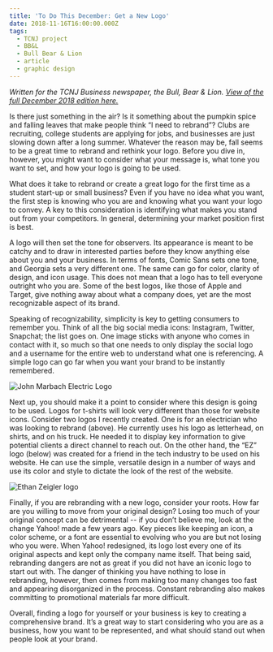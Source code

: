 ```yaml
---
title: 'To Do This December: Get a New Logo'
date: 2018-11-16T16:00:00.000Z
tags:
  - TCNJ project
  - BB&L
  - Bull Bear & Lion
  - article
  - graphic design
---
```

*Written for the TCNJ Business newspaper, the Bull, Bear & Lion. [View of the full December 2018 edition here.](https://drive.google.com/file/d/0B1Q9E7FsDuXIY2x3cW9jcUdQNXd3OEYxZ3NxMzg3VWIzZDVn/view?usp=sharing)*

Is there just something in the air? Is it something about the pumpkin spice and falling leaves that make people think “I need to rebrand”? Clubs are recruiting, college students are applying for jobs, and businesses are just slowing down after a long summer. Whatever the reason may be, fall seems to be a great time to rebrand and rethink your logo. Before you dive in, however, you might want to consider what your message is, what tone you want to set, and how your logo is going to be used.

What does it take to rebrand or create a great logo for the first time as a student start-up or small business? Even if you have no idea what you want, the first step is knowing who you are and knowing what you want your logo to convey. A key to this consideration is identifying what makes you stand out from your competitors. In general, determining your market position first is best.

A logo will then set the tone for observers. Its appearance is meant to be catchy and to draw in interested parties before they know anything else about you and your business. In terms of fonts, Comic Sans sets one tone, and Georgia sets a very different one. The same can go for color, clarity of design, and icon usage. This does not mean that a logo has to tell everyone outright who you are. Some of the best logos, like those of Apple and Target, give nothing away about what a company does, yet are the most recognizable aspect of its brand.

Speaking of recognizability, simplicity is key to getting consumers to remember you. Think of all the big social media icons: Instagram, Twitter, Snapchat; the list goes on. One image sticks with anyone who comes in contact with it, so much so that one needs to only display the social logo and a username for the entire web to understand what one is referencing. A simple logo can go far when you want your brand to be instantly remembered.

![John Marbach Electric Logo](/assets/john-marbach-electric-logo.png "John Marbach Electric Logo")

Next up, you should make it a point to consider where this design is going to be used. Logos for t-shirts will look very different than those for website icons. Consider two logos I recently created. One is for an electrician who was looking to rebrand (above). He currently uses his logo as letterhead, on shirts, and on his truck. He needed it to display key information to give potential clients a direct channel to reach out. On the other hand, the “EZ” logo (below) was created for a friend in the tech industry to be used on his website. He can use the simple, versatile design in a number of ways and use its color and style to dictate the look of the rest of the website.

![Ethan Zeigler logo](/assets/ez-logo.svg)

Finally, if you are rebranding with a new logo, consider your roots. How far are you willing to move from your original design? Losing too much of your original concept can be detrimental -- if you don’t believe me, look at the change Yahoo! made a few years ago. Key pieces like keeping an icon, a color scheme, or a font are essential to evolving who you are but not losing who you were. When Yahoo! redesigned, its logo lost every one of its original aspects and kept only the company name itself. That being said, rebranding dangers are not as great if you did not have an iconic logo to start out with. The danger of thinking you have nothing to lose in rebranding, however, then comes from making too many changes too fast and appearing disorganized in the process. Constant rebranding also makes committing to promotional materials far more difficult.

Overall, finding a logo for yourself or your business is key to creating a comprehensive brand. It’s a great way to start considering who you are as a business, how you want to be represented, and what should stand out when people look at your brand.